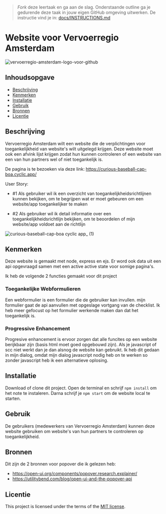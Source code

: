 > _Fork_ deze leertaak en ga aan de slag. Onderstaande outline ga je gedurende deze taak in jouw eigen GitHub omgeving uitwerken. De instructie vind je in: [docs/INSTRUCTIONS.md](docs/INSTRUCTIONS.md)

# Website voor Vervoerregio Amsterdam
![vervoerregio-amsterdam-logo-voor-github](https://user-images.githubusercontent.com/112861160/225649035-bbb5cfff-5137-4599-8cac-493107dea9ab.svg)
<!-- Geef je project een titel en schrijf in één zin wat het is -->

## Inhoudsopgave

  * [Beschrijving](#beschrijving)
  * [Kenmerken](#kenmerken)
  * [Installatie](#installatie)
  * [Gebruik](#gebruik)
  * [Bronnen](#bronnen)
  * [Licentie](#licentie)

## Beschrijving
Vervoerregio Amsterdam wilt een website die de verplichtingen voor toegankelijkheid van website's wilt uitgelegd krijgen. Deze website moet ook een afvink lijst krijgen zodat hun kunnen controleren of een website van een van hun partners wel of niet toegankelijk is.

De pagina is te bezoeken via deze link: https://curious-baseball-cap-boa.cyclic.app/

User Story:

* #1 Als gebruiker wil ik een overzicht van toegankelijkheidsrichtlijnen kunnen bekijken, om te begrijpen wat er moet gebeuren om een website/app toegankelijker te maken

* #2 Als gebruiker wil ik detail informatie over een toegankelijkheidsrichtlijn bekijken, om te beoordelen of mijn website/app voldoet aan de richtlijn

![curious-baseball-cap-boa cyclic app_ (1)](https://user-images.githubusercontent.com/112861160/230203231-a127ea88-e5e1-4c45-8771-a64f9959114b.png)

## Kenmerken
Deze website is gemaakt met node, express en ejs. Er word ook data uit een api opgevraagd samen met een active active state voor somige pagina's. 

Ik heb de volgende 2 functies gemaakt voor dit project

### Toegankelijke Webformulieren
Een webformulier is een formulier die de gebruiker kan invullen. mijn formulier gaat de api aanvullen met opgeslage vortgang van de checklist. Ik heb meer gefocust op het formulier werkende maken dan dat het toegankelijk is. 

### Progressive Enhancement
Progresive enhancement is ervoor zorgen dat alle funcites op een website berijkbaar zijn (basis html moet goed opgebouwd zijn). Als je javascript of scc niet werkt dan je dan alsnog de website kan gebruikt. Ik heb dit gedaan in mijn dialog, omdat mijn dialog javascript nodig heb on te werken so zonder javascript heb ik een alternatieve oplosing.

<!-- Bij Kenmerken staat welke technieken zijn gebruikt en hoe. Wat is de HTML structuur? Wat zijn de belangrijkste dingen in CSS? Wat is er met Javascript gedaan en hoe? Misschien heb je een framwork of library gebruikt? -->

## Installatie
Download of clone dit project. Open de terminal en schrijf `npm install` om het note te instaleren. Darna schrijf je `npm start` om de website local te starten.

## Gebruik
De gebruikers (medewerkers van Vervoerregio Amsterdam) kunnen deze website gebruiken om website's van hun partners te controleren op toegankelijkheid.


## Bronnen
Dit zijn de 2 bronnen voor popover die ik gelezen heb:
* https://open-ui.org/components/popover.research.explainer/
* https://utilitybend.com/blog/open-ui-and-the-popover-api

## Licentie

This project is licensed under the terms of the [MIT license](./LICENSE).
